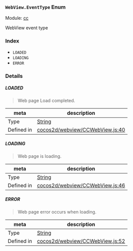 ### `WebView.EventType` Enum



Module: [cc](../modules/cc.md)


WebView event type


### Index
  - `LOADED`
  - `LOADING`
  - `ERROR`

### Details


##### LOADED

> Web page Load completed.

| meta | description |
|------|-------------|
| Type | <a href="https://developer.mozilla.org/en/JavaScript/Reference/Global_Objects/String" class="crosslink external" target="_blank">String</a> |
| Defined in | [cocos2d/webview/CCWebView.js:40](https://github.com/cocos-creator/engine/blob/efe6330ab64803299d3b7fecde039ffed2d9e696/cocos2d/webview/CCWebView.js#L40) |



##### LOADING

> Web page is loading.

| meta | description |
|------|-------------|
| Type | <a href="https://developer.mozilla.org/en/JavaScript/Reference/Global_Objects/String" class="crosslink external" target="_blank">String</a> |
| Defined in | [cocos2d/webview/CCWebView.js:46](https://github.com/cocos-creator/engine/blob/efe6330ab64803299d3b7fecde039ffed2d9e696/cocos2d/webview/CCWebView.js#L46) |



##### ERROR

> Web page error occurs when loading.

| meta | description |
|------|-------------|
| Type | <a href="https://developer.mozilla.org/en/JavaScript/Reference/Global_Objects/String" class="crosslink external" target="_blank">String</a> |
| Defined in | [cocos2d/webview/CCWebView.js:52](https://github.com/cocos-creator/engine/blob/efe6330ab64803299d3b7fecde039ffed2d9e696/cocos2d/webview/CCWebView.js#L52) |


